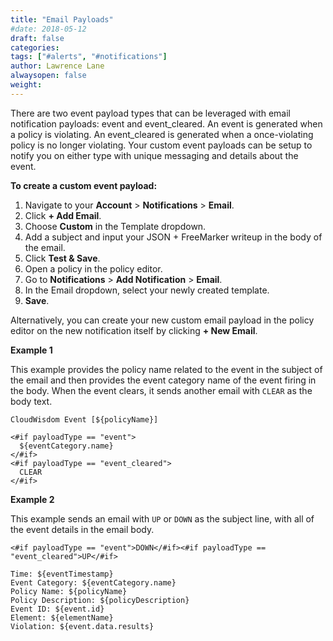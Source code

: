 ```yaml
---
title: "Email Payloads"
#date: 2018-05-12
draft: false
categories:
tags: ["#alerts", "#notifications"]
author: Lawrence Lane
alwaysopen: false
weight:
---
```

There are two event payload types that can be leveraged with email notification payloads: event and event_cleared. An event is generated when a policy is violating. An event_cleared is generated when a once-violating policy is no longer violating. Your custom event payloads can be setup to notify you on either type with unique messaging and details about the event.

**To create a custom event payload:**

1. Navigate to your **Account** > **Notifications** > **Email**.
2. Click **+ Add Email**.
3. Choose **Custom** in the Template dropdown.
4. Add a subject and input your JSON + FreeMarker writeup in the body of the email.
5. Click **Test & Save**.
6. Open a policy in the policy editor.
7. Go to **Notifications** > **Add Notification** > **Email**.
8. In the Email dropdown, select your newly created template.
9. **Save**.

Alternatively, you can create your new custom email payload in the policy editor on the new notification itself by clicking **+ New Email**.


**Example 1**

This example provides the policy name related to the event in the subject of the email and then provides the event category name of the event firing in the body. When the event clears, it sends another email with `CLEAR` as the body text.

```
CloudWisdom Event [${policyName}]
```

```
<#if payloadType == "event">
  ${eventCategory.name}
</#if>
<#if payloadType == "event_cleared">
  CLEAR
</#if>
```

**Example 2**

This example sends an email with `UP` or `DOWN` as the subject line, with all of the event details in the email body.

```
<#if payloadType == "event">DOWN</#if><#if payloadType == "event_cleared">UP</#if>
```

```
Time: ${eventTimestamp}
Event Category: ${eventCategory.name}
Policy Name: ${policyName}
Policy Description: ${policyDescription}
Event ID: ${event.id}
Element: ${elementName}
Violation: ${event.data.results}
```
